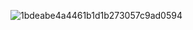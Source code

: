 ![1bdeabe4a4461b1d1b273057c9ad0594](https://github.com/Vikesh8107/Images_and_icons/assets/112697983/33caf917-0c30-40cd-8cbb-bc205199b1c6)
